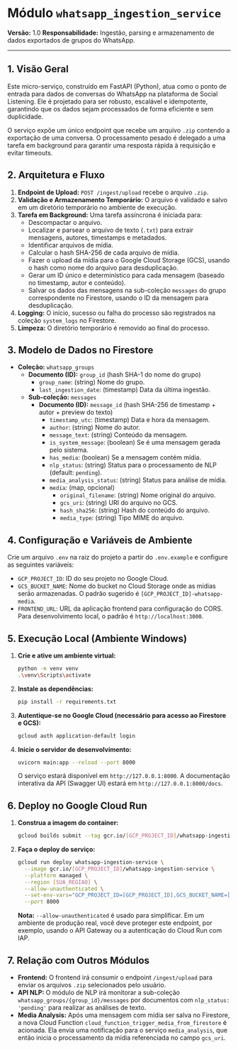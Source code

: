 # Módulo `whatsapp_ingestion_service`

**Versão:** 1.0
**Responsabilidade:** Ingestão, parsing e armazenamento de dados exportados de grupos do WhatsApp.

---

## 1. Visão Geral

Este micro-serviço, construído em FastAPI (Python), atua como o ponto de entrada para dados de conversas do WhatsApp na plataforma de Social Listening. Ele é projetado para ser robusto, escalável e idempotente, garantindo que os dados sejam processados de forma eficiente e sem duplicidade.

O serviço expõe um único endpoint que recebe um arquivo `.zip` contendo a exportação de uma conversa. O processamento pesado é delegado a uma tarefa em background para garantir uma resposta rápida à requisição e evitar timeouts.

## 2. Arquitetura e Fluxo

1.  **Endpoint de Upload:** `POST /ingest/upload` recebe o arquivo `.zip`.
2.  **Validação e Armazenamento Temporário:** O arquivo é validado e salvo em um diretório temporário no ambiente de execução.
3.  **Tarefa em Background:** Uma tarefa assíncrona é iniciada para:
    *   Descompactar o arquivo.
    *   Localizar e parsear o arquivo de texto (`.txt`) para extrair mensagens, autores, timestamps e metadados.
    *   Identificar arquivos de mídia.
    *   Calcular o hash SHA-256 de cada arquivo de mídia.
    *   Fazer o upload da mídia para o Google Cloud Storage (GCS), usando o hash como nome do arquivo para desduplicação.
    *   Gerar um ID único e determinístico para cada mensagem (baseado no timestamp, autor e conteúdo).
    *   Salvar os dados das mensagens na sub-coleção `messages` do grupo correspondente no Firestore, usando o ID da mensagem para desduplicação.
4.  **Logging:** O início, sucesso ou falha do processo são registrados na coleção `system_logs` no Firestore.
5.  **Limpeza:** O diretório temporário é removido ao final do processo.

## 3. Modelo de Dados no Firestore

-   **Coleção:** `whatsapp_groups`
    -   **Documento (ID):** `group_id` (hash SHA-1 do nome do grupo)
        -   `group_name`: (string) Nome do grupo.
        -   `last_ingestion_date`: (timestamp) Data da última ingestão.
    -   **Sub-coleção:** `messages`
        -   **Documento (ID):** `message_id` (hash SHA-256 de timestamp + autor + preview do texto)
            -   `timestamp_utc`: (timestamp) Data e hora da mensagem.
            -   `author`: (string) Nome do autor.
            -   `message_text`: (string) Conteúdo da mensagem.
            -   `is_system_message`: (boolean) Se é uma mensagem gerada pelo sistema.
            -   `has_media`: (boolean) Se a mensagem contém mídia.
            -   `nlp_status`: (string) Status para o processamento de NLP (default: `pending`).
            -   `media_analysis_status`: (string) Status para análise de mídia.
            -   `media`: (map, opcional)
                -   `original_filename`: (string) Nome original do arquivo.
                -   `gcs_uri`: (string) URI do arquivo no GCS.
                -   `hash_sha256`: (string) Hash do conteúdo do arquivo.
                -   `media_type`: (string) Tipo MIME do arquivo.

## 4. Configuração e Variáveis de Ambiente

Crie um arquivo `.env` na raiz do projeto a partir do `.env.example` e configure as seguintes variáveis:

-   `GCP_PROJECT_ID`: ID do seu projeto no Google Cloud.
-   `GCS_BUCKET_NAME`: Nome do bucket no Cloud Storage onde as mídias serão armazenadas. O padrão sugerido é `[GCP_PROJECT_ID]-whatsapp-media`.
-   `FRONTEND_URL`: URL da aplicação frontend para configuração do CORS. Para desenvolvimento local, o padrão é `http://localhost:3000`.

## 5. Execução Local (Ambiente Windows)

1.  **Crie e ative um ambiente virtual:**
    ```bash
    python -m venv venv
    .\venv\Scripts\activate
    ```

2.  **Instale as dependências:**
    ```bash
    pip install -r requirements.txt
    ```

3.  **Autentique-se no Google Cloud (necessário para acesso ao Firestore e GCS):**
    ```bash
    gcloud auth application-default login
    ```

4.  **Inicie o servidor de desenvolvimento:**
    ```bash
    uvicorn main:app --reload --port 8000
    ```
    O serviço estará disponível em `http://127.0.0.1:8000`. A documentação interativa da API (Swagger UI) estará em `http://127.0.0.1:8000/docs`.

## 6. Deploy no Google Cloud Run

1.  **Construa a imagem do container:**
    ```bash
    gcloud builds submit --tag gcr.io/[GCP_PROJECT_ID]/whatsapp-ingestion-service .
    ```

2.  **Faça o deploy do serviço:**
    ```bash
    gcloud run deploy whatsapp-ingestion-service \
      --image gcr.io/[GCP_PROJECT_ID]/whatsapp-ingestion-service \
      --platform managed \
      --region [SUA_REGIAO] \
      --allow-unauthenticated \
      --set-env-vars="GCP_PROJECT_ID=[GCP_PROJECT_ID],GCS_BUCKET_NAME=[GCS_BUCKET_NAME],FRONTEND_URL=[URL_DO_FRONTEND_EM_PRODUCAO]" \
      --port 8000
    ```
    **Nota:** `--allow-unauthenticated` é usado para simplificar. Em um ambiente de produção real, você deve proteger este endpoint, por exemplo, usando o API Gateway ou a autenticação do Cloud Run com IAP.

## 7. Relação com Outros Módulos

-   **Frontend:** O frontend irá consumir o endpoint `/ingest/upload` para enviar os arquivos `.zip` selecionados pelo usuário.
-   **API NLP:** O módulo de NLP irá monitorar a sub-coleção `whatsapp_groups/{group_id}/messages` por documentos com `nlp_status: 'pending'` para realizar as análises de texto.
-   **Media Analysis:** Após uma mensagem com mídia ser salva no Firestore, a nova Cloud Function `cloud_function_trigger_media_from_firestore` é acionada. Ela envia uma notificação para o serviço `media_analysis`, que então inicia o processamento da mídia referenciada no campo `gcs_uri`.